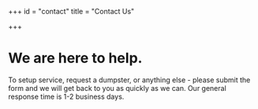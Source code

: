 +++
id = "contact"
title = "Contact Us"

+++
# We are here to help.

To setup service, request a dumpster, or anything else - please submit the form and we will get back to you as quickly as we can. Our general response time is 1-2 business days.